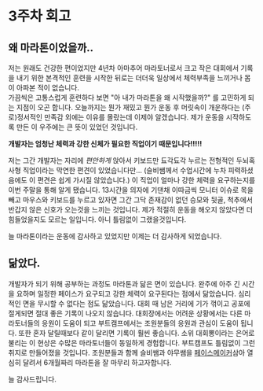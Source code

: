 # 3주차 회고

## 왜 마라톤이었을까..

저는 원래도 건강한 편이었지만 4년차 아마추어 마라토너로서
크고 작은 대회에서 기록을 내기 위한 본격적인 훈련을 시작한 뒤로는
더더욱 일상에서 체력부족을 느끼거나 몸이 아파본 적이 없습니다.  
가끔씩은 고통스럽게 훈련하다 보면 "아 내가 마라톤을 왜 시작했을까?"
를 고민하게 되는 지점이 오곤 합니다.
오늘까지는 뭔가 재밌고 뭔가 운동 후 머릿속이 개운하다는
(주로)정서적인 만족감 외에는 이유를 몰랐는데 이제야 알겠습니다.
제가 운동을 시작하도록 만든 이 우주에는 큰 뜻이 있었던 것입니다.

**개발자는 엄청난 체력과 강한 신체가 필요한 직업이기 때문입니다!!!!!**

저는 그간 개발자는 자리에 _편안하게_ 앉아서
키보드만 됴각됴각 누르는 전형적인 두뇌혹사형 직업이라는
막연한 편견이 있었습니다만...
(슬비쌤께서 수업시간에 누차 피력하셨음에도 이 편견은 쉽게 가시질 않았습니다.)
이 직업이 얼마나 강한 체력을 요구하는지를 이번 주말을 통해 알게 됐습니다.
13시간을 의자에 기댄채 이따금씩 모니터 이슈로 목을 빼고
마우스와 키보드를 누르고 있자면 그간 그닥 존재감이 없던
승모와 뒷골, 척추에서 반갑지 않은 신호가 오는것을 느끼는 것입니다.
제가 적절히 운동을 해오지 않았다면 더 힘들었을지도 모르는 일입니다.
아니 틀림없이 그랬을것입니다.

늘 마라톤이라는 운동에 감사하고 있었지만 이제는 더 감사하게 되었습니다.

## 닮았다.

개발자가 되기 위해 공부하는 과정도 마라톤과 닮은 면이 있습니다.
완주에 아주 긴 시간을 요하며 일정한 페이스가 요구되고
강한 체력이 요구된다는 점에서 닮았습니다.
심리적인 면을 무시할 수 없다는 점도 닮았습니다.
대회 때 남은 거리에 기가 꺾이고 공포에 절게되면 절대 좋은 기록이 나오지 않습니다.
대회장에서는 어려운 상황에서는 다른 마라토너들의 응원이 도움이 되고
부트캠프에서는 조원분들의 응원과 관심이 도움이 됩니다.
또한 혼자 달릴때보다 같이 달리면 기록이 훨씬 좋습니다.
소위 대회뽕이라는 은어로 불리는 이 현상은 수많은 마라토너들이 동일하게 경험합니다.
부트캠프도 틀림없이 그런 취지로 만들어졌을 것입니다.
조원분들과 함께 슬비쌤과 야무쌤을 [페이스메이커](<https://namu.wiki/w/%ED%8E%98%EC%9D%B4%EC%8A%A4%20%EB%A9%94%EC%9D%B4%EC%BB%A4(%EC%8A%A4%ED%8F%AC%EC%B8%A0)>)삼아
열심히 달려서 6개월짜리 마라톤을 잘 마무리 하고자합니다.

늘 감사드립니다.
